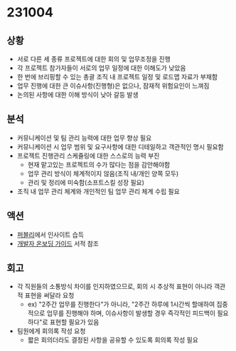 # 231004

## 상황
- 서로 다른 세 종류 프로젝트에 대한 회의 및 업무조정을 진행
- 각 프로젝트 참가자들이 서로의 업무 일정에 대한 이해도가 낮았음
- 한 번에 브리핑할 수 있는 총괄 조직 내 프로젝트 일정 및 로드맵 자료가 부재함
- 업무 진행에 대한 큰 이슈사항(진행형)은 없으나, 잠재적 위험요인이 느껴짐 
- 논의된 사항에 대한 이해 방식이 낮아 갈등 발생

## 분석
- 커뮤니케이션 및 팀 관리 능력에 대한 업무 향상 필요
- 커뮤니케이션 시 업무 범위 및 요구사항에 대한 디테일하고 객관적인 명시 필요함
- 프로젝트 진행관리 스케쥴링에 대한 스스로의 능력 부진
  - 현재 맡고있는 프로젝트의 수가 많다는 점을 감안해야함
  - 업무 관리 방식이 체계적이지 않음(조직 내/개인 양쪽 모두)
  - 관리 및 정리에 미숙함(소프트스킬 성장 필요)
- 조직 내 업무 관리 체계와 개인적인 팀 업무 관리 체계 수립 필요

## 액션
- [퍼블리](https://publy.co/)에서 인사이트 습득
- [개발자 온보딩 가이드](https://www.aladin.co.kr/shop/wproduct.aspx?ItemId=317252868) 서적 참조

## 회고
- 각 직원들의 소통방식 차이를 인지하였으므로, 회의 시 추상적 표현이 아니라 객관적 표현을 써달라 요청
  - ex) "2주간 업무를 진행한다"가 아니라, "2주간 하루에 1시간씩 할애하여 집중적으로 업무를 진행해야 하며, 이슈사항이 발생할 경우 즉각적인 피드백이 필요하다"로 표현할 필요가 있음
- 팀원에게 회의록 작성 요청
  - 짧은 회의더라도 결정된 사항을 공유할 수 있도록 회의록 작성 필요